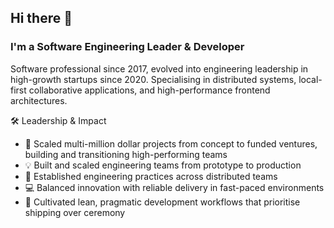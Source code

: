 ## Hi there 👋

### I'm a Software Engineering Leader & Developer

Software professional since 2017, evolved into engineering leadership in high-growth startups since 2020. Specialising in distributed systems, local-first collaborative applications, and high-performance frontend architectures.

🛠️ Leadership & Impact
- 🚀 Scaled multi-million dollar projects from concept to funded ventures, building and transitioning high-performing teams
- 💡 Built and scaled engineering teams from prototype to production
- 🎯 Established engineering practices across distributed teams
- 💻 Balanced innovation with reliable delivery in fast-paced environments
- 🔄 Cultivated lean, pragmatic development workflows that prioritise shipping over ceremony
